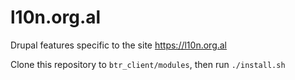 # l10n.org.al

Drupal features specific to the site https://l10n.org.al

Clone this repository to `btr_client/modules`, then run `./install.sh`
